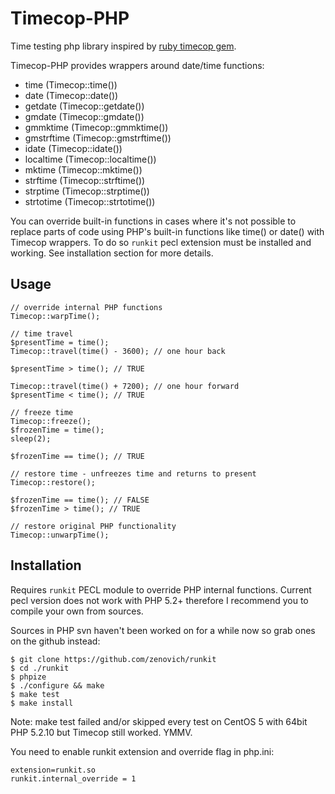 # Timecop-PHP
Time testing php library inspired by [ruby timecop gem](https://github.com/jtrupiano/timecop).

Timecop-PHP provides wrappers around date/time functions:

- time (Timecop::time())
- date (Timecop::date())
- getdate (Timecop::getdate())
- gmdate (Timecop::gmdate())
- gmmktime (Timecop::gmmktime())
- gmstrftime (Timecop::gmstrftime())
- idate (Timecop::idate())
- localtime (Timecop::localtime())
- mktime (Timecop::mktime())
- strftime (Timecop::strftime())
- strptime (Timecop::strptime())
- strtotime (Timecop::strtotime())

You can override built-in functions in cases where it's not possible to replace
parts of code using PHP's built-in functions like time() or date() with Timecop wrappers.
To do so `runkit` pecl extension must be installed and working. See installation
section for more details.

## Usage
    // override internal PHP functions
    Timecop::warpTime();

    // time travel
    $presentTime = time();
    Timecop::travel(time() - 3600); // one hour back

    $presentTime > time(); // TRUE

    Timecop::travel(time() + 7200); // one hour forward
    $presentTime < time(); // TRUE

    // freeze time
    Timecop::freeze();
    $frozenTime = time();
    sleep(2);

    $frozenTime == time(); // TRUE

    // restore time - unfreezes time and returns to present
    Timecop::restore();

    $frozenTime == time(); // FALSE
    $frozenTime > time(); // TRUE

    // restore original PHP functionality
    Timecop::unwarpTime();

## Installation
Requires `runkit` PECL module to override PHP internal functions. Current pecl version
does not work with PHP 5.2+ therefore I recommend you to compile your own from sources.

Sources in PHP svn haven't been worked on for a while now so grab ones on the github instead:

    $ git clone https://github.com/zenovich/runkit
    $ cd ./runkit
    $ phpize
    $ ./configure && make
    $ make test
    $ make install

Note: make test failed and/or skipped every test on CentOS 5 with 64bit PHP 5.2.10 but
Timecop still worked. YMMV.

You need to enable runkit extension and override flag in php.ini:

    extension=runkit.so
    runkit.internal_override = 1
